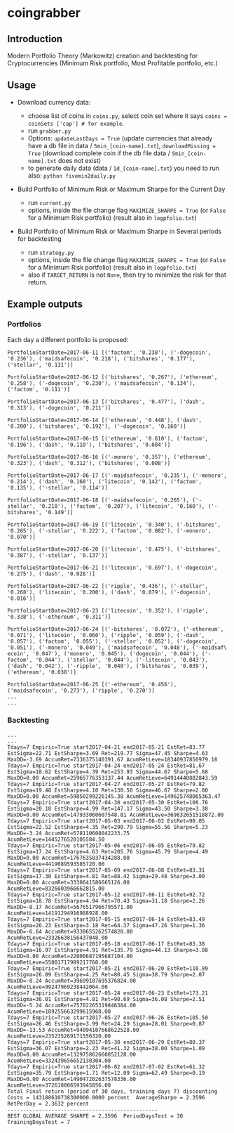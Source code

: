 # coingrabber

## Introduction

Modern Portfolio Theory (Markowitz) creation and backtesting for Cryptocurrencies (Minimum Risk portfolio, Most Profitable portfolio, etc.)

## Usage

* Download currency data:
  * choose list of coins in `coins.py`, select coin set where it says
        `coins = coinSets ['cap'] # for example`.
  * run `grabber.py`
  * Options: `updateLastDays = True` (update currencies that already have a db file in data / `5min_[coin-name].txt`),
              `downloadMissing = True` (download complete coin if the db file data / `5min_[coin-name].txt` does not exist)
  * to generate daily data (data / `1d_[coin-name].txt`) you need to run also:
        `python fivemin2daily.py`

* Build Portfolio of Minimum Risk or Maximum Sharpe for the Current Day
  * run `current.py`
  * options, inside the file change flag `MAXIMIZE_SHARPE = True` (or `False` for a Minimum Risk portfolio)
                (result also in `logpfolio.txt`)

* Build Portfolio of Minimum Risk or Maximum Sharpe in Several periods for backtesting
  * run `strategy.py`
  * options, inside the file change flag `MAXIMIZE_SHARPE = True` (or `False` for a Minimum Risk portfolio)
                (result also in `logpfolio.txt`)
  * also if `TARGET_RETURN` is not `None`, then try to minimize the risk for that return.

## Example outputs

### Portfolios

Each day a different portfolio is proposed:

```
PortfolioStartDate=2017-06-11 [('factom', '0.238'), ('-dogecoin', '0.236'), ('maidsafecoin', '0.218'), ('bitshares', '0.177'), ('stellar', '0.131')]

PortfolioStartDate=2017-06-12 [('bitshares', '0.267'), ('ethereum', '0.258'), ('-dogecoin', '0.230'), ('maidsafecoin', '0.134'), ('factom', '0.111')]

PortfolioStartDate=2017-06-13 [('bitshares', '0.477'), ('dash', '0.313'), ('-dogecoin', '0.211')]

PortfolioStartDate=2017-06-14 [('ethereum', '0.448'), ('dash', '0.200'), ('bitshares', '0.192'), ('-dogecoin', '0.160')]

PortfolioStartDate=2017-06-15 [('ethereum', '0.610'), ('factom', '0.196'), ('dash', '0.110'), ('bitshares', '0.084')]

PortfolioStartDate=2017-06-16 [('-monero', '0.357'), ('ethereum', '0.323'), ('dash', '0.312'), ('bitshares', '0.008')]

PortfolioStartDate=2017-06-17 [('-maidsafecoin', '0.235'), ('-monero', '0.214'), ('dash', '0.160'), ('litecoin', '0.142'), ('factom', '0.135'), ('-stellar', '0.114')]

PortfolioStartDate=2017-06-18 [('-maidsafecoin', '0.265'), ('-stellar', '0.218'), ('factom', '0.207'), ('litecoin', '0.160'), ('-bitshares', '0.149')]

PortfolioStartDate=2017-06-19 [('litecoin', '0.340'), ('-bitshares', '0.285'), ('-stellar', '0.222'), ('factom', '0.082'), ('-monero', '0.070')]

PortfolioStartDate=2017-06-20 [('litecoin', '0.475'), ('-bitshares', '0.387'), ('-stellar', '0.137')]

PortfolioStartDate=2017-06-21 [('litecoin', '0.697'), ('-dogecoin', '0.275'), ('dash', '0.028')]

PortfolioStartDate=2017-06-22 [('ripple', '0.436'), ('-stellar', '0.268'), ('litecoin', '0.200'), ('dash', '0.079'), ('-dogecoin', '0.016')]

PortfolioStartDate=2017-06-23 [('litecoin', '0.352'), ('ripple', '0.338'), ('-ethereum', '0.311')]

PortfolioStartDate=2017-06-24 [('-bitshares', '0.072'), ('-ethereum', '0.071'), ('litecoin', '0.060'), ('ripple', '0.059'), ('-dash', '0.057'), ('factom', '0.055'), ('-stellar', '0.052'), ('-dogecoin', '0.051'), ('-monero', '0.049'), ('maidsafecoin', '0.048'), ('-maidsaf\
ecoin', '0.047'), ('monero', '0.045'), ('dogecoin', '0.044'), ('-factom', '0.044'), ('stellar', '0.044'), ('-litecoin', '0.043'), ('dash', '0.042'), ('-ripple', '0.040'), ('bitshares', '0.039'), ('ethereum', '0.038')]

PortfolioStartDate=2017-06-25 [('-ethereum', '0.456'), ('maidsafecoin', '0.273'), ('ripple', '0.270')]
...
...
```

### Backtesting

```
...
...
Tdays=7 Empiric=True start2017-04-21 end2017-05-21 EstRet=83.77 EstSigma=22.71 EstSharpe=3.69 Ret=219.77 Sigma=47.45 Sharpe=4.63 MaxDD=-3.69 AccumRet=7336375140391.67 AcumRetLeve=18340937850979.18
Tdays=7 Empiric=True start2017-04-24 end2017-05-24 EstRet=81.67 EstSigma=18.62 EstSharpe=4.39 Ret=253.93 Sigma=44.67 Sharpe=5.68 MaxDD=0.00 AccumRet=25965776353137.44 AcumRetLeve=64914440882843.59
Tdays=7 Empiric=True start2017-04-27 end2017-05-27 EstRet=79.82 EstSigma=19.48 EstSharpe=4.10 Ret=130.50 Sigma=46.67 Sharpe=2.80 MaxDD=0.00 AccumRet=59850299226145.38 AcumRetLeve=149625748065363.47
Tdays=7 Empiric=True start2017-04-30 end2017-05-30 EstRet=100.76 EstSigma=20.18 EstSharpe=4.99 Ret=147.17 Sigma=43.50 Sharpe=3.38 MaxDD=0.00 AccumRet=147933060607548.81 AcumRetLeve=369832651518872.00
Tdays=7 Empiric=True start2017-05-03 end2017-06-02 EstRet=98.05 EstSigma=22.52 EstSharpe=4.35 Ret=290.79 Sigma=55.56 Sharpe=5.23 MaxDD=-3.24 AccumRet=578110608042233.75 AcumRetLeve=1445276520105584.50
Tdays=7 Empiric=True start2017-05-06 end2017-06-05 EstRet=79.82 EstSigma=17.24 EstSharpe=4.63 Ret=205.76 Sigma=45.79 Sharpe=4.49 MaxDD=0.00 AccumRet=1767635837434288.00 AcumRetLeve=4419089593585720.00
Tdays=7 Empiric=True start2017-05-09 end2017-06-08 EstRet=83.31 EstSigma=17.30 EstSharpe=4.81 Ret=88.42 Sigma=29.48 Sharpe=3.00 MaxDD=0.00 AccumRet=3330641586665126.00 AcumRetLeve=8326603966662815.00
Tdays=7 Empiric=True start2017-05-12 end2017-06-11 EstRet=92.72 EstSigma=18.78 EstSharpe=4.94 Ret=70.43 Sigma=31.18 Sharpe=2.26 MaxDD=-8.17 AccumRet=5676517966795571.00 AcumRetLeve=14191294916988928.00
Tdays=7 Empiric=True start2017-05-15 end2017-06-14 EstRet=83.49 EstSigma=26.23 EstSharpe=3.18 Ret=64.37 Sigma=47.26 Sharpe=1.36 MaxDD=-6.64 AccumRet=9330655262574820.00 AcumRetLeve=23326638156437048.00
Tdays=7 Empiric=True start2017-05-18 end2017-06-17 EstRet=83.38 EstSigma=16.97 EstSharpe=4.91 Ret=135.79 Sigma=44.13 Sharpe=3.08 MaxDD=0.00 AccumRet=22000687195687104.00 AcumRetLeve=55001717989217760.00
Tdays=7 Empiric=True start2017-05-21 end2017-06-20 EstRet=110.99 EstSigma=26.09 EstSharpe=4.25 Ret=80.45 Sigma=38.79 Sharpe=2.07 MaxDD=-8.24 AccumRet=39699187695376824.00 AcumRetLeve=99247969238442064.00
Tdays=7 Empiric=True start2017-05-24 end2017-06-23 EstRet=173.21 EstSigma=36.01 EstSharpe=4.81 Ret=90.69 Sigma=36.08 Sharpe=2.51 MaxDD=-5.24 AccumRet=75702265319846384.00 AcumRetLeve=189255663299615968.00
Tdays=7 Empiric=True start2017-05-27 end2017-06-26 EstRet=105.50 EstSigma=26.46 EstSharpe=3.99 Ret=24.29 Sigma=28.01 Sharpe=0.87 MaxDD=-13.53 AccumRet=94094107668622528.00 AcumRetLeve=235235269171556320.00
Tdays=7 Empiric=True start2017-05-30 end2017-06-29 EstRet=80.37 EstSigma=36.07 EstSharpe=2.23 Ret=41.32 Sigma=38.00 Sharpe=1.09 MaxDD=0.00 AccumRet=132975862660852128.00 AcumRetLeve=332439656652130304.00
Tdays=7 Empiric=True start2017-06-02 end2017-07-02 EstRet=61.32 EstSigma=35.79 EstSharpe=1.71 Ret=12.09 Sigma=62.49 Sharpe=0.19 MaxDD=0.00 AccumRet=149047202637578336.00 AcumRetLeve=372618006593945856.00
Total Final return (period of 30 days, training days 7) discounting Costs = 143188610738300000.0000 percent  AverageSharpe = 2.3596  RetPerDay = 2.3632 percent
------------------------------------------------
BEST GLOBAL AVERAGE SHARPE = 2.3596  PeriodDaysTest = 30  TrainingDaysTest = 7
```
